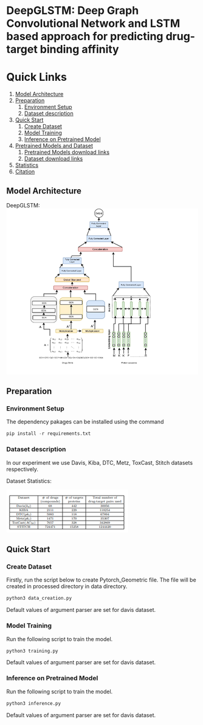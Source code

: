 # DeepGLSTM: Deep Graph Convolutional Network and LSTM based approach for predicting drug-target binding affinity
# Quick Links
1. [Model Architecture](#Model-Architecture)
2. [Preparation](#prepration)
   1. [Environment Setup](#env-setup)
   2. [Dataset description](#dataset)
3. [Quick Start](#start)
   1. [Create Dataset](#create-dataset)
   2. [Model Training](#model-tra)
   3. [Inference on Pretrained Model](#Inf-pre)
4. [Pretrained Models and Dataset](#premod-data)
   1. [Pretrained Models download links](#P-down)
   2. [Dataset download links](#data-down)
5. [Statistics](#stats)
6. [Citation](#cite)


## Model Architecture <a name="Model-Architecture"></a>
DeepGLSTM:
![alt text](https://github.com/MLlab4CS/DeepGLSTM/blob/main/images/architecture.jpg "DeepGLSTM")

## Preparation <a name="prepration"></a>
### Environment Setup <a name="env-setup"></a>
The dependency pakages can be installed using the command
```python
pip install -r requirements.txt
```
### Dataset description <a name="dataset"></a>
In our experiment we use Davis, Kiba, DTC, Metz, ToxCast, Stitch datasets respectively.

Dataset Statistics:

![alt text](https://github.com/MLlab4CS/DeepGLSTM/blob/main/images/dataset_statistics.png "Dataset statistics")

## Quick Start <a name="model-tra"></a>
### Create Dataset <a name="create-dataset"></a>
Firstly, run the script below to create Pytorch_Geometric file. The file will be created in processed directory in data directory.
```python
python3 data_creation.py 
```
Default values of argument parser are set for davis dataset.
### Model Training  <a name="model-tra"></a>
Run the following script to train the model.
```python
python3 training.py 
```
Default values of argument parser are set for davis dataset.
### Inference on Pretrained Model  <a name="Inf-pre"></a>
Run the following script to train the model.
```python
python3 inference.py 
```
Default values of argument parser are set for davis dataset.

